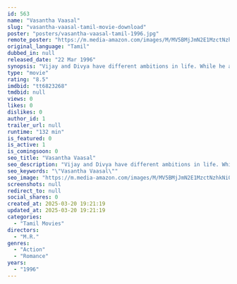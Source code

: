 ```yaml
---
id: 563
name: "Vasantha Vaasal"
slug: "vasantha-vaasal-tamil-movie-download"
poster: "posters/vasantha-vaasal-tamil-1996.jpg"
remote_poster: "https://m.media-amazon.com/images/M/MV5BMjJmN2E1MzctNzhkNi00ZDIzLTliODQtZThkNjVkMDIzOTc0XkEyXkFqcGdeQXVyODE0NjUxNzY@._V1_SX300.jpg"
original_language: "Tamil"
dubbed_in: null
released_date: "22 Mar 1996"
synopsis: "Vijay and Divya have different ambitions in life. While he aspires to become an actor, she hates acting career and wants to excel in academics. He also discovers that her uncle is forcing her to act."
type: "movie"
rating: "8.5"
imdbid: "tt6823268"
tmdbid: null
views: 0
likes: 0
dislikes: 0
author_id: 1
trailer_url: null
runtime: "132 min"
is_featured: 0
is_active: 1
is_comingsoon: 0
seo_title: "Vasantha Vaasal"
seo_description: "Vijay and Divya have different ambitions in life. While he aspires to become an actor, she hates acting career and wants to excel in academics. He also discovers that her uncle is forcing her to act."
seo_keywords: "\"Vasantha Vaasal\""
seo_image: "https://m.media-amazon.com/images/M/MV5BMjJmN2E1MzctNzhkNi00ZDIzLTliODQtZThkNjVkMDIzOTc0XkEyXkFqcGdeQXVyODE0NjUxNzY@._V1_SX300.jpg"
screenshots: null
redirect_to: null
social_shares: 0
created_at: 2025-03-20 19:21:19
updated_at: 2025-03-20 19:21:19
categories:
  - "Tamil Movies"
directors:
  - "M.R."
genres:
  - "Action"
  - "Romance"
years:
  - "1996"
---
```

